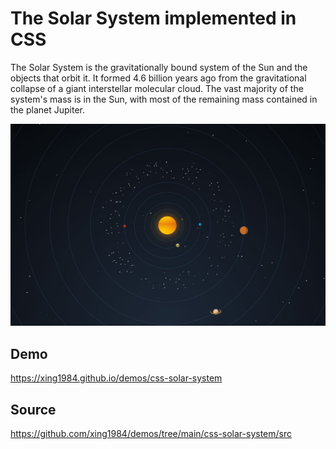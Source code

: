 # The Solar System implemented in CSS

The Solar System is the gravitationally bound system of the Sun and the objects that orbit it. It formed 4.6 billion years ago from the gravitational collapse of a giant interstellar molecular cloud. The vast majority of the system's mass is in the Sun, with most of the remaining mass contained in the planet Jupiter.

![The Solar System implemented in CSS](./screenshot.jpg)

## Demo

https://xing1984.github.io/demos/css-solar-system

## Source

https://github.com/xing1984/demos/tree/main/css-solar-system/src
